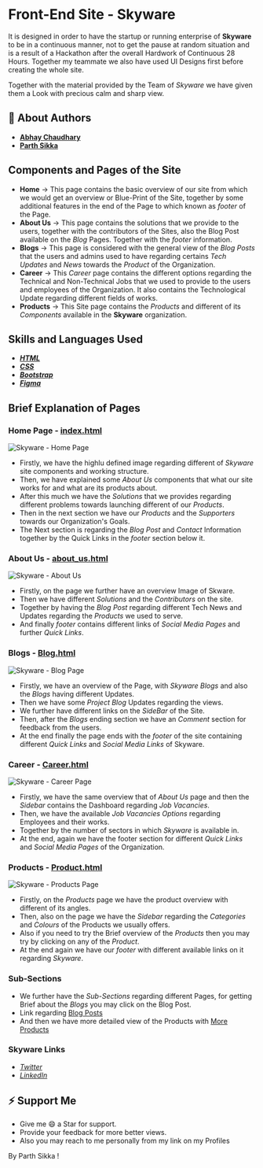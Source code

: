 # Front-End Site - Skyware

It is designed in order to have the startup or running enterprise of **Skyware** to be in a continuous manner, not to get the pause at random situation and is a result of a Hackathon after the overall Hardwork of Continuous 28 Hours. Together my teammate we also have used UI Designs first before creating the whole site.

Together with the material provided by the Team of *Skyware* we have given them a Look with precious calm and sharp view.

## 🚀 About Authors

- **[Abhay Chaudhary](https://github.com/ackwolver335)**
- **[Parth Sikka](https://github.com/Parth-Sikka)**

## Components and Pages of the Site

- **Home** -> This page contains the basic overview of our site from which we would get an overview or Blue-Print of the Site, together by some additional features in the end of the Page to which known as *footer* of the Page.
- **About Us** -> This page contains the solutions that we provide to the users, together with the contributors of the Sites, also the Blog Post available on the *Blog* Pages. Together with the *footer* information.
- **Blogs** -> This page is considered with the general view of the *Blog Posts* that the users and admins used to have regarding certains *Tech Updates* and *News* towards the *Product* of the Organization.
- **Career** -> This *Career* page contains the different options regarding the Technical and Non-Technical Jobs that we used to provide to the users and employees of the Organization. It also contains the Technological Update regarding different fields of works.
- **Products** -> This Site page contains the *Products* and different of its *Components* available in the **Skyware** organization.

## Skills and Languages Used

- ***[HTML](https://html.com/)***
- ***[CSS](https://css3.com/)***
- ***[Bootstrap](https://getbootstrap.com/)***
- ***[Figma](https://www.figma.com/)***

## Brief Explanation of Pages

### Home Page - [index.html](https://ackwolver335.github.io/Skyware/)

![Skyware - Home Page](https://github.com/ackwolver335/teasetup.gd/assets/103741432/19b79fd4-9460-4922-a6b3-32005721217e)

- Firstly, we have the highlu defined image regarding different of *Skyware* site components and working structure.
- Then, we have explained some *About Us* components that what our site works for and what are its products about.
- After this much we have the *Solutions* that we provides regarding different problems towards launching different of our *Products*.
- Then in the next section we have our *Products* and the *Supporters* towards our Organization's Goals.
- The Next section is regarding the *Blog Post* and *Contact* Information together by the Quick Links in the *footer* section below it.

### About Us - [about_us.html](https://ackwolver335.github.io/Skyware/about_us.html)

![Skyware - About Us](https://github.com/ackwolver335/teasetup.gd/assets/103741432/30c2fcc3-3d9c-4e82-9383-2b786168551f)

- Firstly, on the page we further have an overview Image of Skware.
- Then we have different *Solutions* and the *Contributors* on the site.
- Together by having the *Blog Post* regarding different Tech News and Updates regarding the *Products* we used to serve.
- And finally *footer* contains different links of *Social Media Pages* and further *Quick Links*.

### Blogs - [Blog.html](https://ackwolver335.github.io/Skyware/Blog.html)

![Skyware - Blog Page](https://github.com/ackwolver335/teasetup.gd/assets/103741432/63a3a49d-3cf4-4f7f-8c3d-f482bb400a50)

- Firstly, we have an overview of the Page, with *Skyware Blogs* and also the *Blogs* having different Updates.
- Then we have some *Project Blog* Updates regarding the views.
- We further have different links on the *SideBar* of the Site.
- Then, after the *Blogs* ending section we have an *Comment* section for feedback from the users.
- At the end finally the page ends with the *footer* of the site containing different *Quick Links* and *Social Media Links* of Skyware.

### Career - [Career.html](https://ackwolver335.github.io/Skyware/Career.html)

![Skyware - Career Page](https://github.com/ackwolver335/teasetup.gd/assets/103741432/6ee147cf-2e5d-4c70-9011-d3f810e9af25)

- Firstly, we have the same overview that of *About Us* page and then the *Sidebar* contains the Dashboard regarding *Job Vacancies*.
- Then, we have the available *Job Vacancies Options* regarding Employees and their works.
- Together by the number of sectors in which *Skyware* is available in.
- At the end, again we have the footer section for different *Quick Links* and *Social Media Pages* of the Organization.

### Products - [Product.html](https://ackwolver335.github.io/Skyware/Product.html)

![Skyware - Products Page](https://github.com/ackwolver335/teasetup.gd/assets/103741432/8ed7e03f-9298-4776-b2ac-a0037941131e)

- Firstly, on the *Products* page we have the product overview with different of its angles.
- Then, also on the page we have the *Sidebar* regarding the *Categories* and *Colours* of the Products we usually offers.
- Also if you need to try the Brief overview of the *Products* then you may try by clicking on any of the *Product*.
- At the end again we have our *footer* with different available links on it regarding *Skyware*.

### Sub-Sections

- We further have the *Sub-Sections* regarding different Pages, for getting Brief about the *Blogs* you may click on the Blog Post.
- Link regarding [Blog Posts](https://ackwolver335.github.io/Skyware/blog_content.html)
- And then we have more detailed view of the Products with [More Products](https://ackwolver335.github.io/Skyware/more_products.html)

### Skyware Links 

- *[Twitter](https://twitter.com/TeamSkyware)*
- *[LinkedIn](https://www.linkedin.com/company/skyware-automation/)*

## ⚡️ Support Me

- Give me 😄 a Star for support.
- Provide your feedback for more better views.
- Also you may reach to me personally from my link on my Profiles

By Parth Sikka !